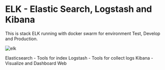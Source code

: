 # ELK - Elastic Search, Logstash and Kibana

This is stack ELK running with docker swarm for environment Test, Develop and Production. 


![elk](https://github.com/Fernand0S/elk/assets/32446123/400b1e12-f2f0-4723-b090-b5a08a6638ae)


Elasticsearch - Tools for index 
Logstash - Tools for collect logs
Kibana - Visualize and Dashboard Web
